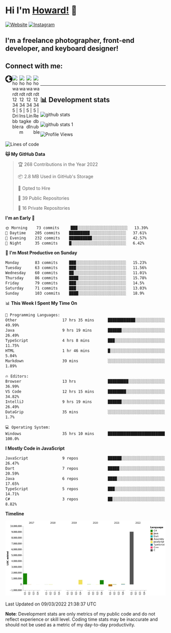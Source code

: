 # Hi I'm [Howard!][website] 👋

[![Website](https://img.shields.io/website?label=howardt12345.com&style=for-the-badge&url=https%3A%2F%2Fhowardt12345.com)](https://howardt12345.com)
[![Instagram](https://img.shields.io/badge/instagram-%23E4405F.svg?&style=for-the-badge&logo=instagram&logoColor=white)](https://instagram.com/howardt12345)

I'm a freelance photographer, front-end developer, and keyboard designer!
---

## Connect with me:

[<img align="left" alt="howardt12345.com" width="22px" src="https://raw.githubusercontent.com/iconic/open-iconic/master/svg/globe.svg" />][website]
[<img align="left" alt="howardt12345 | Dribbble" width="22px" src="https://cdn.jsdelivr.net/npm/simple-icons@v3/icons/dribbble.svg" />][dribbble]
[<img align="left" alt="howardt12345 | Instagram" width="22px" src="https://cdn.jsdelivr.net/npm/simple-icons@v3/icons/instagram.svg" />][instagram]
[<img align="left" alt="howardt12345 | LinkedIn" width="22px" src="https://cdn.jsdelivr.net/npm/simple-icons@v3/icons/linkedin.svg" />][linkedin]
[<img align="left" alt="howardt12345 | Redbubble" width="22px" src="https://cdn.jsdelivr.net/npm/simple-icons@v3/icons/redbubble.svg" />][redbubble]

<br />

---

## 📊 Development stats

![github stats](https://github-readme-stats.vercel.app/api?username=howardt12345&show_icons=true&hide_border=true&theme=dark&hide=contribs,issues)

![github stats 1](https://github-readme-stats.vercel.app/api/top-langs?username=howardt12345&langs_count=8&show_icons=true&hide_border=true&theme=dark&layout=compact)

<!--START_SECTION:waka-->
![Profile Views](http://img.shields.io/badge/Profile%20Views-81-blue)

![Lines of code](https://img.shields.io/badge/From%20Hello%20World%20I%27ve%20Written-12%20Million%20lines%20of%20code-blue)

**🐱 My GitHub Data** 

> 🏆 268 Contributions in the Year 2022
 > 
> 📦 2.8 MB Used in GitHub's Storage 
 > 
> 💼 Opted to Hire
 > 
> 📜 39 Public Repositories 
 > 
> 🔑 16 Private Repositories  
 > 
**I'm an Early 🐤** 

```text
🌞 Morning    73 commits     ███░░░░░░░░░░░░░░░░░░░░░░   13.39% 
🌆 Daytime    205 commits    █████████░░░░░░░░░░░░░░░░   37.61% 
🌃 Evening    232 commits    ██████████░░░░░░░░░░░░░░░   42.57% 
🌙 Night      35 commits     █░░░░░░░░░░░░░░░░░░░░░░░░   6.42%

```
📅 **I'm Most Productive on Sunday** 

```text
Monday       83 commits     ███░░░░░░░░░░░░░░░░░░░░░░   15.23% 
Tuesday      63 commits     ███░░░░░░░░░░░░░░░░░░░░░░   11.56% 
Wednesday    60 commits     ██░░░░░░░░░░░░░░░░░░░░░░░   11.01% 
Thursday     86 commits     ████░░░░░░░░░░░░░░░░░░░░░   15.78% 
Friday       79 commits     ███░░░░░░░░░░░░░░░░░░░░░░   14.5% 
Saturday     71 commits     ███░░░░░░░░░░░░░░░░░░░░░░   13.03% 
Sunday       103 commits    ████░░░░░░░░░░░░░░░░░░░░░   18.9%

```


📊 **This Week I Spent My Time On** 

```text
💬 Programming Languages: 
Other                    17 hrs 35 mins      ████████████░░░░░░░░░░░░░   49.99% 
Java                     9 hrs 19 mins       ██████░░░░░░░░░░░░░░░░░░░   26.49% 
TypeScript               4 hrs 8 mins        ███░░░░░░░░░░░░░░░░░░░░░░   11.75% 
HTML                     1 hr 46 mins        █░░░░░░░░░░░░░░░░░░░░░░░░   5.04% 
Markdown                 39 mins             ░░░░░░░░░░░░░░░░░░░░░░░░░   1.89%

🔥 Editors: 
Browser                  13 hrs              █████████░░░░░░░░░░░░░░░░   36.99% 
VS Code                  12 hrs 15 mins      ████████░░░░░░░░░░░░░░░░░   34.82% 
IntelliJ                 9 hrs 19 mins       ██████░░░░░░░░░░░░░░░░░░░   26.49% 
DataGrip                 35 mins             ░░░░░░░░░░░░░░░░░░░░░░░░░   1.7%

💻 Operating System: 
Windows                  35 hrs 10 mins      █████████████████████████   100.0%

```

**I Mostly Code in JavaScript** 

```text
JavaScript               9 repos             ██████░░░░░░░░░░░░░░░░░░░   26.47% 
Dart                     7 repos             █████░░░░░░░░░░░░░░░░░░░░   20.59% 
Java                     6 repos             ████░░░░░░░░░░░░░░░░░░░░░   17.65% 
TypeScript               5 repos             ███░░░░░░░░░░░░░░░░░░░░░░   14.71% 
C#                       3 repos             ██░░░░░░░░░░░░░░░░░░░░░░░   8.82%

```


**Timeline**

![Chart not found](https://raw.githubusercontent.com/howardt12345/howardt12345/master/charts/bar_graph.png) 


 Last Updated on 09/03/2022 21:38:37 UTC
<!--END_SECTION:waka-->

**Note**: Development stats are only metrics of my public code and do not reflect experience or skill level. Coding time stats may be inaccurate and should not be used as a metric of my day-to-day productivity.

[website]: https://howardt12345.com
[dribbble]: https://dribbble.com/howardt12345
[instagram]: https://instagram.com/howardt12345
[linkedin]: https://linkedin.com/in/howardt12345
[redbubble]: https://www.redbubble.com/people/howardt12345/
